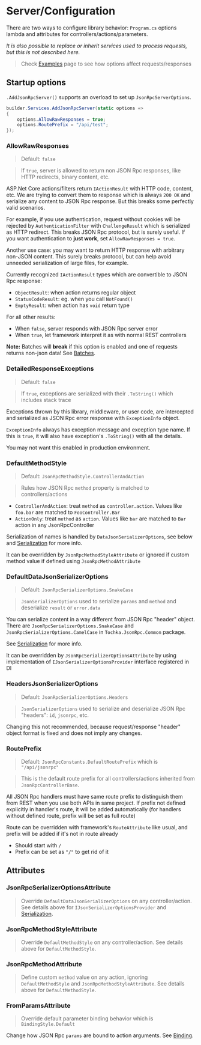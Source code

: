 # Server/Configuration

There are two ways to configure library behavior: `Program.cs` options lambda and attributes for controllers/actions/parameters.

*It is also possible to replace or inherit services used to process requests, but this is not described here.*

> Check [Examples](examples) page to see how options affect requests/responses

## Startup options

`.AddJsonRpcServer()` supports an overload to set up `JsonRpcServerOptions`.

```cs
builder.Services.AddJsonRpcServer(static options =>
{
    options.AllowRawResponses = true;
    options.RoutePrefix = "/api/test";
});
```

### AllowRawResponses

> Default: `false`

> If `true`, server is allowed to return non JSON Rpc responses, like HTTP redirects, binary content, etc.

ASP.Net Core actions/filters return `IActionResult` with HTTP code, content, etc.
We are trying to convert them to response which is always `200 OK` and serialize any content to JSON Rpc response.
But this breaks some perfectly valid scenarios.

For example, if you use authentication, request without cookies will be rejected by `AuthenticationFilter` with `ChallengeResult` which is serialized as
HTTP redirect. This breaks JSON Rpc protocol, but is surely useful. If you want authentication to **just work**, set `AllowRawResponses = true`.

Another use case: you may want to return HTTP response with arbitrary non-JSON content. This surely breaks protocol,
but can help avoid unneeded serialization of large files, for example.

Currently recognized `IActionResult` types which are convertible to JSON Rpc response:

* `ObjectResult`: when action returns regular object
* `StatusCodeResult`: eg. when you call `NotFound()`
* `EmptyResult`: when action has `void` return type

For all other results:

* When `false`, server responds with JSON Rpc server error
* When `true`, let framework interpret it as with normal REST controllers

**Note:** Batches will **break** if this option is enabled and one of requests returns non-json data! See [Batches](batches).

### DetailedResponseExceptions

> Default: `false`

> If `true`, exceptions are serialized with their `.ToString()` which includes stack trace

Exceptions thrown by this library, middleware, or user code, are intercepted and serialized as JSON Rpc error response with `ExceptionInfo` object.

`ExceptionInfo` always has exception message and exception type name.
If this is `true`, it will also have exception's `.ToString()` with all the details.

You may not want this enabled in production environment.

### DefaultMethodStyle

> Default: `JsonRpcMethodStyle.ControllerAndAction`

> Rules how JSON Rpc `method` property is matched to controllers/actions

* `ControllerAndAction`: treat `method` as `controller.action`. Values like `foo.bar` are matched to `FooController.Bar`
* `ActionOnly`: treat `method` as `action`. Values like `bar` are matched to `Bar` action in any JsonRpcController

Serialization of names is handled by `DataJsonSerializerOptions`, see below and [Serialization](serialization) for more info.

It can be overridden by `JsonRpcMethodStyleAttribute` or ignored if custom method value if defined using `JsonRpcMethodAttribute`

### DefaultDataJsonSerializerOptions

> Default: `JsonRpcSerializerOptions.SnakeCase`

> `JsonSerializerOptions` used to serialize `params` and `method` and deserialize `result` or `error.data`

You can serialize content in a way different from JSON Rpc "header" object.
There are `JsonRpcSerializerOptions.SnakeCase` and `JsonRpcSerializerOptions.CamelCase` in `Tochka.JsonRpc.Common` package.

See [Serialization](serialization) for more info.

It can be overridden by `JsonRpcSerializerOptionsAttribute` by using implementation of `IJsonSerializerOptionsProvider` interface registered in DI

### HeadersJsonSerializerOptions

> Default: `JsonRpcSerializerOptions.Headers`

> `JsonSerializerOptions` used to serialize and deserialize JSON Rpc "headers": `id`, `jsonrpc`, etc.

Changing this not recommended, because request/response "header" object format is fixed and does not imply any changes.

### RoutePrefix

> Default: `JsonRpcConstants.DefaultRoutePrefix` which is `"/api/jsonrpc"`

> This is the default route prefix for all controllers/actions inherited from `JsonRpcControllerBase`.

All JSON Rpc handlers must have same route prefix to distinguish them from REST when you use both APIs in same project. If prefix not defined explicitly in handler's route, it will be added automatically (for handlers without defined route, prefix will be set as full route)

Route can be overridden with framework's `RouteAttribute` like usual, and prefix will be added if it's not in route already

* Should start with `/`
* Prefix can be set as `"/"` to get rid of it

## Attributes

### JsonRpcSerializerOptionsAttribute

> Override `DefaultDataJsonSerializerOptions` on any controller/action. See details above for `IJsonSerializerOptionsProvider` and [Serialization](serialization).

### JsonRpcMethodStyleAttribute

> Override `DefaultMethodStyle` on any controller/action. See details above for `DefaultMethodStyle`.

### JsonRpcMethodAttribute

> Define custom `method` value on any action, ignoring `DefaultMethodStyle` and `JsonRpcMethodStyleAttribute`. See details above for `DefaultMethodStyle`.

### FromParamsAttribute

> Override default parameter binding behavior which is `BindingStyle.Default`

Change how JSON Rpc `params` are bound to action arguments. See [Binding](binding).
